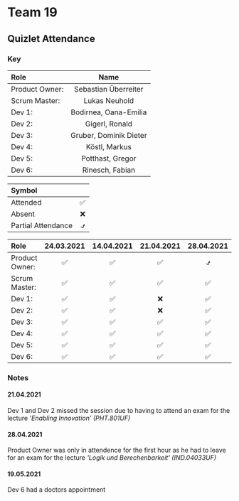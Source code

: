 # Team 19

## Quizlet Attendance

### Key

| Role            | Name                    |
| :---            |    :----:               |
| Product Owner:  | Sebastian Überreiter    |
| Scrum Master:   | Lukas Neuhold           |
| Dev 1:          | Bodirnea, Oana-Emilia   |
| Dev 2:          | Gigerl, Ronald          |
| Dev 3:          | Gruber, Dominik Dieter  |
| Dev 4:          | Köstl, Markus           |
| Dev 5:          | Potthast, Gregor        |
| Dev 6:          | Rinesch, Fabian         |

| Symbol              |             |
| :---                | :----:      |
| Attended            | &#9989;     |
| Absent              | &#10060;    |
| Partial Attendance  | **&#9083;** |

| Role            | 24.03.2021  | 14.04.2021  | 21.04.2021  | 28.04.2021  | 5.05.2021 | 12.05.2021  | 18.05.2021  |
| :---            |    :----:   |    :----:   |    :----:   |    :----:   | :----:    | :----:      | :----:      |
| Product Owner:  | &#9989;     | &#9989;     | &#9989;     | **&#9083;** | &#9989;   | &#9989;     | &#9989;     |
| Scrum Master:   | &#9989;     | &#9989;     | &#9989;     | &#9989;     | &#9989;   | &#9989;     | &#9989;     |
| Dev 1:          | &#9989;     | &#9989;     | &#10060;    | &#9989;     | &#9989;   | &#9989;     | &#9989;     |
| Dev 2:          | &#9989;     | &#9989;     | &#10060;    | &#9989;     | &#9989;   | &#9989;     | &#9989;     |
| Dev 3:          | &#9989;     | &#9989;     | &#9989;     | &#9989;     | &#9989;   | &#9989;     | &#9989;     |
| Dev 4:          | &#9989;     | &#9989;     | &#9989;     | &#9989;     | &#9989;   | &#9989;     | &#9989;     |
| Dev 5:          | &#9989;     | &#9989;     | &#9989;     | &#9989;     | &#9989;   | &#9989;     | &#9989;     |
| Dev 6:          | &#9989;     | &#9989;     | &#9989;     | &#9989;     | &#9989;   | &#9989;     | &#10060;    |

### Notes

#### 21.04.2021

Dev 1 and Dev 2 missed the session due to having to attend an exam for the lecture
*'Enabling Innovation' (PHT.801UF)*

#### 28.04.2021

Product Owner was only in attendence for the first hour as he had to leave for an exam for the lecture *'Logik und Berechenbarkeit' (IND.04033UF)*

#### 19.05.2021

Dev 6 had a doctors appointment
